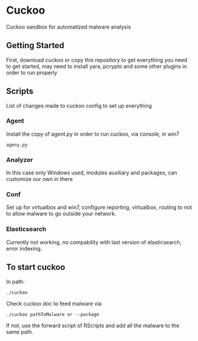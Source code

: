 # Cuckoo
Cuckoo sandbox for automatized malware analysis

## Getting Started

First, download cuckoo or copy this repository to get everything you need to get started,
may need to install yara, pcrypto and some other plugins in order to run properly

## Scripts

List of changes made to cuckoo config to set up everything

### Agent

Install the copy of agent.py in order to run cuckoo, via console, in win7

```
ageny.py
```
### Analyzer

In this case only Windows used, modules auxiliary and packages, can customize our own in there


### Conf

Set up for virtualbox and win7, configure reporting, virtualbox, routing to not to allow malware to go outside your network.

### Elasticsearch

Currently not working, no compability with last version of elasticsearch, error indexing.

## To start cuckoo

In path: 

```
./cuckoo
```
Check cuckoo doc to feed malware via
```
./cuckoo pathToMalware or --package
```
If not, use the forward script of RScripts and add all the malware to the same path.


